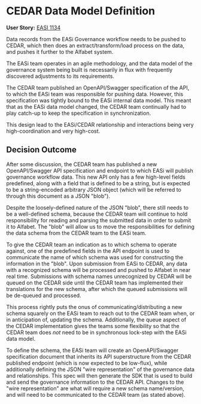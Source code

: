 # CEDAR Data Model Definition

**User Story:** [EASI 1134](https://jiraent.cms.gov/browse/EASI-1134)

Data records from the EASi Governance workflow needs to be pushed to CEDAR,
which then does an extract/transform/load process on the data, and pushes
it further to the Alfabet system.

The EASi team operates in an agile methodology, and the data model of the
governance system being built is necessarily in flux with frequently discovered
adjustments to its requirements.

The CEDAR team published an OpenAPI/Swagger specification of the API, to which
the EASi team was responsible for pushing data. However, this specification was
tightly bound to the EASi internal data model. This meant that as the EASi data
model changed, the CEDAR team continually had to play catch-up to keep the
specification in synchronization.

This design lead to the EASi/CEDAR relationship and interactions being very
high-coordination and very high-cost.

## Decision Outcome

After some discussion, the CEDAR team has published a new OpenAPI/Swagger API
specification and endpoint to which EASi will publish governance workflow data.
This new API only has a few high-level fields predefined, along with a field
that is defined to be a string, but is expected to be a string-encoded
arbitrary JSON object (which will be referred to through this document as a
JSON "blob").

Despite the loosely-defined nature of the JSON "blob", there still needs to be
a well-defined schema, because the CEDAR team will continue to hold
responsibility for reading and parsing the submitted data in order to submit it
to Alfabet. The "blob" will allow us to move the responsibilities for defining
the data schema from the CEDAR team to the EASi team.

To give the CEDAR team an indication as to which schema to operate against, one
of the predefined fields in the API endpoint is used to communicate the name of
which schema was used for constructing the information in the "blob". Upon
submission from EASi to CEDAR, any data with a recognized schema will be
processed and pushed to Alfabet in near real time. Submissions with schema names
unrecognized by CEDAR will be queued on the CEDAR side until the CEDAR team has
implemented their translations for the new schema, after which the queued
submissions will be de-queued and processed.

This process rightly puts the onus of communicating/distributing a new schema
squarely on the EASi team to reach out to the CEDAR team when, or in
anticipation of, updating the schema. Additionally, the queue aspect of the
CEDAR implementation gives the teams some flexibility so that the CEDAR team
does _not_ need to be in synchronous lock-step with the EASi data model.

To define the schema, the EASi team will create an OpenAPI/Swagger
specification document that inherits its API superstructure from the CEDAR
published endpoint (which is now expected to be low-flux), while additionally
defining the JSON "wire representation" of the governance data and
relationships. This spec will then generate the SDK that is used to build and
send the governance information to the CEDAR API. Changes to the "wire
representation" are what will require a new schema name/version, and will need
to be communicated to the CEDAR team (as stated above).
